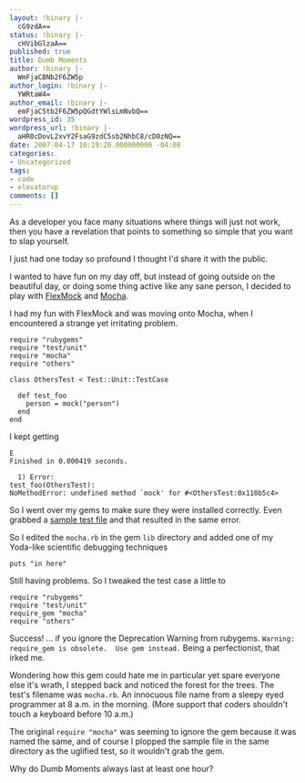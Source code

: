 ```yaml
---
layout: !binary |-
  cG9zdA==
status: !binary |-
  cHVibGlzaA==
published: true
title: Dumb Moments
author: !binary |-
  WmFjaCBNb2F6ZW5p
author_login: !binary |-
  YWRtaW4=
author_email: !binary |-
  emFjaC5tb2F6ZW5pQGdtYWlsLmNvbQ==
wordpress_id: 35
wordpress_url: !binary |-
  aHR0cDovL2xvY2FsaG9zdC5sb2NhbC8/cD0zNQ==
date: 2007-04-17 10:19:20.000000000 -04:00
categories:
- Uncategorized
tags:
- code
- elevatorup
comments: []
---
```

As a developer you face many situations where things will just not work, then you have a revelation that points to something so simple that you want to slap yourself.

I just had one today so profound I thought I'd share it with the public.

I wanted to have fun on my day off, but instead of going outside on the beautiful day, or doing some thing active like any sane person, I decided to play with [FlexMock](http://onestepback.org/software/flexmock/) and [Mocha](http://mocha.rubyforge.org/).

I had my fun with FlexMock and was moving onto Mocha, when I encountered a strange yet irritating problem.

    require "rubygems"
    require "test/unit"
    require "mocha"
    require "others"
  
    class OthersTest < Test::Unit::TestCase
  
      def test_foo
        person = mock("person")
      end
    end

I kept getting 

    E
    Finished in 0.000419 seconds.
  
      1) Error:
    test_foo(OthersTest):
    NoMethodError: undefined method `mock' for #<OthersTest:0x110b5c4>


So I went over my gems to make sure they were installed correctly. Even grabbed a [sample test file](http://mocha.rubyforge.org/examples/mocha.html) and that resulted in the same error.

So I edited the `mocha.rb` in the gem `lib` directory and added one of my Yoda-like scientific debugging techniques

    puts "in here"


Still having problems. So I tweaked the test case a little to

    require "rubygems"
    require "test/unit"
    require_gem "mocha"
    require "others"


Success! ... if you ignore the Deprecation Warning from rubygems. `Warning: require_gem is obsolete.  Use gem instead.` Being a perfectionist, that irked me. 

Wondering how this gem could hate me in particular yet spare everyone else it's wrath, I stepped back and noticed the forest for the trees. The test's filename was `mocha.rb`. An innocuous file name from a sleepy eyed programmer at 8 a.m. in the morning. (More support that coders shouldn't touch a keyboard before 10 a.m.)

The original `require "mocha"` was seeming to ignore the gem because it was named the same, and of course I plopped the sample file in the same directory as the uglified test, so it wouldn't grab the gem.

Why do Dumb Moments always last at least one hour?
